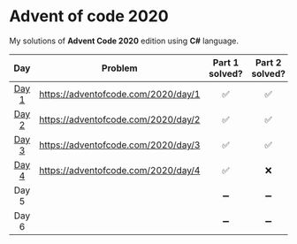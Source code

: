 # Advent of code 2020
My solutions of **Advent Code 2020** edition using **C#** language.

|  Day    | Problem                              | Part 1 solved?     | Part 2 solved?     |
|:-------:|:------------------------------------:|:------------------:|:------------------:|
| [Day 1](https://github.com/alan-garcia/advent-of-code-2020/tree/main/AdventOfCode2020/Day1) | https://adventofcode.com/2020/day/1  | :white_check_mark: | :white_check_mark: | 
| [Day 2](https://github.com/alan-garcia/advent-of-code-2020/tree/main/AdventOfCode2020/Day2) | https://adventofcode.com/2020/day/2  | :white_check_mark: | :white_check_mark: |
| [Day 3](https://github.com/alan-garcia/advent-of-code-2020/tree/main/AdventOfCode2020/Day3) | https://adventofcode.com/2020/day/3  | :white_check_mark: | :white_check_mark: |
| [Day 4](https://github.com/alan-garcia/advent-of-code-2020/tree/main/AdventOfCode2020/Day4) | https://adventofcode.com/2020/day/4  | :white_check_mark: | :x: |
| Day 5 |   | :heavy_minus_sign: | :heavy_minus_sign: |
| Day 6 |   | :heavy_minus_sign: | :heavy_minus_sign: |

